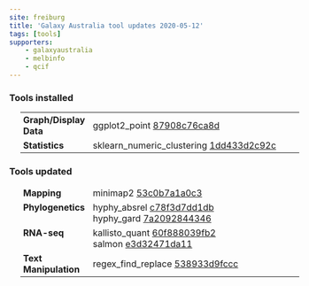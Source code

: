 ```yaml
---
site: freiburg
title: 'Galaxy Australia tool updates 2020-05-12'
tags: [tools]
supporters:
    - galaxyaustralia
    - melbinfo
    - qcif
---
```



<style>
  table {
    width: 100%;
    margin: 10px 20px;
  }
  table th {
    display: none;
  }
  td {
    padding: 3px 5px;
  }
  tr td:nth-child(1) {
    vertical-align: top;
    width: 25%;
  }
</style>

### Tools installed

| Section | Tool |
|---------|-----|
| **Graph/Display Data** | ggplot2_point [87908c76ca8d](https://toolshed.g2.bx.psu.edu/view/iuc/ggplot2_point/87908c76ca8d) |
| **Statistics** | sklearn_numeric_clustering [1dd433d2c92c](https://toolshed.g2.bx.psu.edu/view/bgruening/sklearn_numeric_clustering/1dd433d2c92c) |

### Tools updated

| Section | Tool |
|---------|-----|
| **Mapping** | minimap2 [53c0b7a1a0c3](https://toolshed.g2.bx.psu.edu/view/iuc/minimap2/53c0b7a1a0c3) |
| **Phylogenetics** | hyphy_absrel [c78f3d7dd1db](https://toolshed.g2.bx.psu.edu/view/iuc/hyphy_absrel/c78f3d7dd1db)<br/>hyphy_gard [7a2092844346](https://toolshed.g2.bx.psu.edu/view/iuc/hyphy_gard/7a2092844346) |
| **RNA-seq** | kallisto_quant [60f888039fb2](https://toolshed.g2.bx.psu.edu/view/iuc/kallisto_quant/60f888039fb2)<br/>salmon [e3d32471da11](https://toolshed.g2.bx.psu.edu/view/bgruening/salmon/e3d32471da11) |
| **Text Manipulation** | regex_find_replace [538933d9fccc](https://toolshed.g2.bx.psu.edu/view/galaxyp/regex_find_replace/538933d9fccc) |
